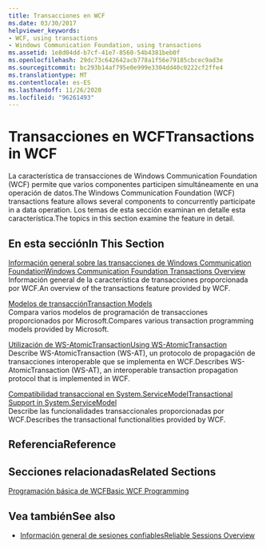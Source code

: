 ```yaml
---
title: Transacciones en WCF
ms.date: 03/30/2017
helpviewer_keywords:
- WCF, using transactions
- Windows Communication Foundation, using transactions
ms.assetid: 1e8d04dd-b7cf-41e7-8560-54b4381beb0f
ms.openlocfilehash: 29dc73c642642acb778a1f56e79185cbcec9ad3e
ms.sourcegitcommit: bc293b14af795e0e999e3304dd40c0222cf2ffe4
ms.translationtype: MT
ms.contentlocale: es-ES
ms.lasthandoff: 11/26/2020
ms.locfileid: "96261493"
---
```

# <a name="transactions-in-wcf"></a><span data-ttu-id="af99c-102">Transacciones en WCF</span><span class="sxs-lookup"><span data-stu-id="af99c-102">Transactions in WCF</span></span>

<span data-ttu-id="af99c-103">La característica de transacciones de Windows Communication Foundation (WCF) permite que varios componentes participen simultáneamente en una operación de datos.</span><span class="sxs-lookup"><span data-stu-id="af99c-103">The Windows Communication Foundation (WCF) transactions feature allows several components to concurrently participate in a data operation.</span></span> <span data-ttu-id="af99c-104">Los temas de esta sección examinan en detalle esta característica.</span><span class="sxs-lookup"><span data-stu-id="af99c-104">The topics in this section examine the feature in detail.</span></span>  
  
## <a name="in-this-section"></a><span data-ttu-id="af99c-105">En esta sección</span><span class="sxs-lookup"><span data-stu-id="af99c-105">In This Section</span></span>  

 [<span data-ttu-id="af99c-106">Información general sobre las transacciones de Windows Communication Foundation</span><span class="sxs-lookup"><span data-stu-id="af99c-106">Windows Communication Foundation Transactions Overview</span></span>](transactions-overview.md)  
 <span data-ttu-id="af99c-107">Información general de la característica de transacciones proporcionada por WCF.</span><span class="sxs-lookup"><span data-stu-id="af99c-107">An overview of the transactions feature provided by WCF.</span></span>  
  
 [<span data-ttu-id="af99c-108">Modelos de transacción</span><span class="sxs-lookup"><span data-stu-id="af99c-108">Transaction Models</span></span>](transaction-models.md)  
 <span data-ttu-id="af99c-109">Compara varios modelos de programación de transacciones proporcionados por Microsoft.</span><span class="sxs-lookup"><span data-stu-id="af99c-109">Compares various transaction programming models provided by Microsoft.</span></span>  
  
 [<span data-ttu-id="af99c-110">Utilización de WS-AtomicTransaction</span><span class="sxs-lookup"><span data-stu-id="af99c-110">Using WS-AtomicTransaction</span></span>](using-ws-atomictransaction.md)  
 <span data-ttu-id="af99c-111">Describe WS-AtomicTransaction (WS-AT), un protocolo de propagación de transacciones interoperable que se implementa en WCF.</span><span class="sxs-lookup"><span data-stu-id="af99c-111">Describes WS-AtomicTransaction (WS-AT), an interoperable transaction propagation protocol that is implemented in WCF.</span></span>  
  
 [<span data-ttu-id="af99c-112">Compatibilidad transaccional en System.ServiceModel</span><span class="sxs-lookup"><span data-stu-id="af99c-112">Transactional Support in System.ServiceModel</span></span>](transactional-support-in-system-servicemodel.md)  
 <span data-ttu-id="af99c-113">Describe las funcionalidades transaccionales proporcionadas por WCF.</span><span class="sxs-lookup"><span data-stu-id="af99c-113">Describes the transactional functionalities provided by WCF.</span></span>  
  
## <a name="reference"></a><span data-ttu-id="af99c-114">Referencia</span><span class="sxs-lookup"><span data-stu-id="af99c-114">Reference</span></span>  
  
## <a name="related-sections"></a><span data-ttu-id="af99c-115">Secciones relacionadas</span><span class="sxs-lookup"><span data-stu-id="af99c-115">Related Sections</span></span>  

 [<span data-ttu-id="af99c-116">Programación básica de WCF</span><span class="sxs-lookup"><span data-stu-id="af99c-116">Basic WCF Programming</span></span>](../basic-wcf-programming.md)  
  
## <a name="see-also"></a><span data-ttu-id="af99c-117">Vea también</span><span class="sxs-lookup"><span data-stu-id="af99c-117">See also</span></span>

- [<span data-ttu-id="af99c-118">Información general de sesiones confiables</span><span class="sxs-lookup"><span data-stu-id="af99c-118">Reliable Sessions Overview</span></span>](reliable-sessions-overview.md)
